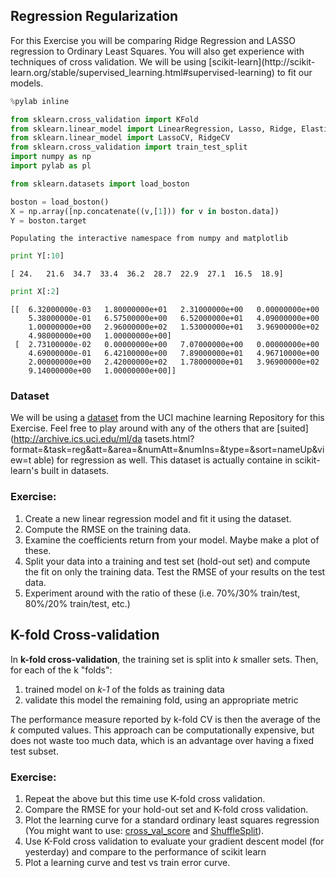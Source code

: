 
## Regression Regularization

For this Exercise you will be comparing Ridge Regression and LASSO regression to
Ordinary Least Squares.  You will also get experience with techniques of cross
validation.  We will be using [scikit-learn](http://scikit-
learn.org/stable/supervised_learning.html#supervised-learning) to fit our
models.


```python
%pylab inline

from sklearn.cross_validation import KFold
from sklearn.linear_model import LinearRegression, Lasso, Ridge, ElasticNet
from sklearn.linear_model import LassoCV, RidgeCV
from sklearn.cross_validation import train_test_split
import numpy as np
import pylab as pl

from sklearn.datasets import load_boston

boston = load_boston()
X = np.array([np.concatenate((v,[1])) for v in boston.data])
Y = boston.target
```

    Populating the interactive namespace from numpy and matplotlib



```python
print Y[:10]
```

    [ 24.   21.6  34.7  33.4  36.2  28.7  22.9  27.1  16.5  18.9]



```python
print X[:2]
```

    [[  6.32000000e-03   1.80000000e+01   2.31000000e+00   0.00000000e+00
        5.38000000e-01   6.57500000e+00   6.52000000e+01   4.09000000e+00
        1.00000000e+00   2.96000000e+02   1.53000000e+01   3.96900000e+02
        4.98000000e+00   1.00000000e+00]
     [  2.73100000e-02   0.00000000e+00   7.07000000e+00   0.00000000e+00
        4.69000000e-01   6.42100000e+00   7.89000000e+01   4.96710000e+00
        2.00000000e+00   2.42000000e+02   1.78000000e+01   3.96900000e+02
        9.14000000e+00   1.00000000e+00]]


### Dataset

We will be using a [dataset](http://archive.ics.uci.edu/ml/datasets/Housing)
from the UCI machine learning Repository for this Exercise.  Feel free to play
around with any of the others that are [suited](http://archive.ics.uci.edu/ml/da
tasets.html?format=&task=reg&att=&area=&numAtt=&numIns=&type=&sort=nameUp&view=t
able) for regression as well.  This dataset is actually containe in scikit-
learn's built in datasets.


### Exercise:
 
1. Create a new linear regression model and fit it using the dataset.
2. Compute the RMSE on the training data.
3. Examine the coefficients return from your model.  Maybe make a plot of these.
4. Split your data into a training and test set (hold-out set) and compute the fit on only the training data. Test the RMSE of your results on the test data.
5. Experiment around with the ratio of these (i.e. 70%/30% train/test, 80%/20% train/test, etc.)


## K-fold Cross-validation

In **k-fold cross-validation**, the training set is split into *k* smaller sets.
Then, for each of the k "folds":

1. trained model on *k-1* of the folds as training data
2. validate this model the remaining fold, using an appropriate metric

The performance measure reported by k-fold CV is then the average of the *k*
computed values. This approach can be computationally expensive, but does not
waste too much data, which is an advantage over having a fixed test subset.



### Exercise:

1. Repeat the above but this time use K-fold cross validation.
2. Compare the RMSE for your hold-out set and K-fold cross validation.
3. Plot the learning curve for a standard ordinary least squares regression (You might want to use: [cross_val_score](http://scikit-learn.org/stable/modules/generated/sklearn.cross_validation.cross_val_score.html) and [ShuffleSplit](http://scikit-learn.org/stable/modules/generated/sklearn.cross_validation.ShuffleSplit.html)).
5. Use K-Fold cross validation to evaluate your gradient descent model (for yesterday) and compare to the performance of scikit learn
6. Plot a learning curve and test vs train error curve.
